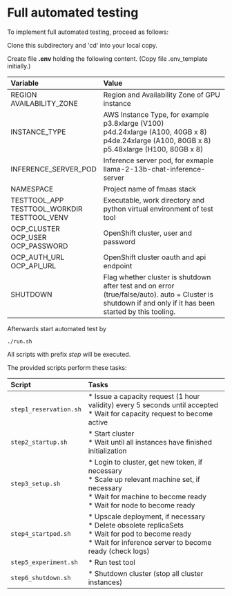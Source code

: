 # Full automated testing

To implement full automated testing, proceed as follows:

Clone this subdirectory and 'cd' into your local copy.

Create file **.env** holding the following content. (Copy file .env_template initially.)

|Variable|Value|
|:---|:---|
|REGION<br>AVAILABILITY_ZONE|Region and Availability Zone of GPU instance|
|INSTANCE_TYPE|AWS Instance Type, for example<br>p3.8xlarge (V100)<br>p4d.24xlarge (A100, 40GB x 8)<br>p4de.24xlarge (A100, 80GB x 8)<br>p5.48xlarge (H100, 80GB x 8)|
|INFERENCE_SERVER_POD|Inference server pod, for exmaple llama-2-13b-chat-inference-server|
|NAMESPACE|Project name of fmaas stack|
|TESTTOOL_APP<br>TESTTOOL_WORKDIR<br>TESTTOOL_VENV|Executable, work directory and python virtual environment of test tool|
|OCP_CLUSTER<br>OCP_USER<br>OCP_PASSWORD|OpenShift cluster, user and password|
|OCP_AUTH_URL<br>OCP_API_URL|OpenShift cluster oauth and api endpoint|
|SHUTDOWN|Flag whether cluster is shutdown after test and on error (true/false/auto). auto = Cluster is shutdown if and only if it has been started by this tooling.|

Afterwards start automated test by
```
./run.sh 
```

All scripts with prefix *step* will be executed.

The provided scripts perform these tasks:

|Script|Tasks|
|:---|:---|
|`step1_reservation.sh`|* Issue a capacity request (1 hour validity) every 5 seconds until accepted<br>* Wait for capacity request to become active|
|`step2_startup.sh`|* Start cluster<br>* Wait until all instances have finished initialization|
|`step3_setup.sh`|* Login to cluster, get new token, if necessary<br>* Scale up relevant machine set, if necessary<br>* Wait for machine to become ready<br>* Wait for node to become ready|
|`step4_startpod.sh`|* Upscale deployment, if necessary<br>* Delete obsolete replicaSets<br>* Wait for pod to become ready<br>* Wait for inference server to become ready (check logs)|
|`step5_experiment.sh`|* Run test tool|
|`step6_shutdown.sh`|* Shutdown cluster (stop all cluster instances)

